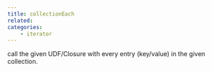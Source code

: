```yaml
---
title: collectionEach
related:
categories:
    - iterator
---
```


call the given UDF/Closure with every entry (key/value) in the given collection.